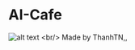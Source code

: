 # AI-Cafe
![alt text]([https://en.meming.world/images/en/4/4a/Modern_Problems_Require_Modern_Solutions.jpg](https://scontent.fsgn5-10.fna.fbcdn.net/v/t1.15752-9/483087586_1372361943680482_1658019068446451535_n.png?_nc_cat=110&ccb=1-7&_nc_sid=9f807c&_nc_ohc=o8rmHFchi_oQ7kNvwHXDtsv&_nc_oc=Adn-VLmmIMCdk7atffVo-Fruu-8fNK4ye-NxUqKK7isQj-VdQhKpSv4SKW_MbqHSTQswnjIEVuaJtSTC3PxL4vG8&_nc_zt=23&_nc_ht=scontent.fsgn5-10.fna&oh=03_Q7cD1wHBD8myCVBeo-VKc2GWC-po4pnOjJjOXEYDXDuE4lOTow&oe=68173AA2))
<br/>
Made by ThanhTN,,
